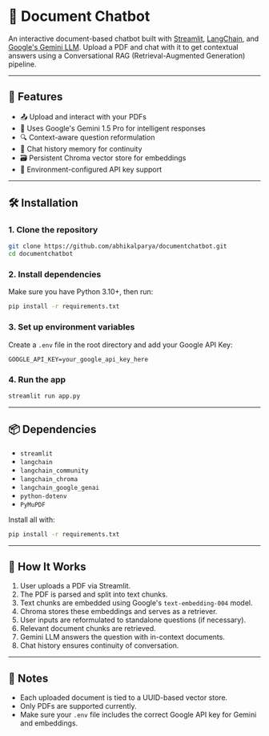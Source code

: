 
# 📄 Document Chatbot

An interactive document-based chatbot built with [Streamlit](https://streamlit.io/), [LangChain](https://www.langchain.com/), and [Google's Gemini LLM](https://ai.google/discover/gemini/). Upload a PDF and chat with it to get contextual answers using a Conversational RAG (Retrieval-Augmented Generation) pipeline.

---

## 🚀 Features

- 📤 Upload and interact with your PDFs  
- 🧠 Uses Google's Gemini 1.5 Pro for intelligent responses  
- 🔍 Context-aware question reformulation  
- 🧾 Chat history memory for continuity  
- 🗃️ Persistent Chroma vector store for embeddings  
- 🔐 Environment-configured API key support  

---

## 🛠️ Installation

### 1. Clone the repository

```bash
git clone https://github.com/abhikalparya/documentchatbot.git
cd documentchatbot
```

### 2. Install dependencies

Make sure you have Python 3.10+, then run:

```bash
pip install -r requirements.txt
```

### 3. Set up environment variables

Create a `.env` file in the root directory and add your Google API Key:

```
GOOGLE_API_KEY=your_google_api_key_here
```

### 4. Run the app

```bash
streamlit run app.py
```

---

## 📦 Dependencies

- `streamlit`  
- `langchain`  
- `langchain_community`  
- `langchain_chroma`  
- `langchain_google_genai`  
- `python-dotenv`  
- `PyMuPDF`  

Install all with:

```bash
pip install -r requirements.txt
```

---

## 🧠 How It Works

1. User uploads a PDF via Streamlit.  
2. The PDF is parsed and split into text chunks.  
3. Text chunks are embedded using Google's `text-embedding-004` model.  
4. Chroma stores these embeddings and serves as a retriever.  
5. User inputs are reformulated to standalone questions (if necessary).  
6. Relevant document chunks are retrieved.  
7. Gemini LLM answers the question with in-context documents.  
8. Chat history ensures continuity of conversation.  

---

## 📌 Notes

- Each uploaded document is tied to a UUID-based vector store.  
- Only PDFs are supported currently.  
- Make sure your `.env` file includes the correct Google API key for Gemini and embeddings.  


